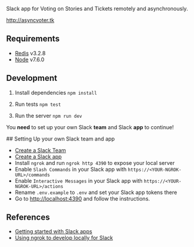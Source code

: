 Slack app for Voting on Stories and Tickets remotely and asynchronously.

http://asyncvoter.tk

## Requirements

- [Redis](https://redis.io/) v3.2.8
- [Node](https://nodejs.org) v7.6.0

## Development

1. Install dependencies `npm install`

2. Run tests `npm test`

3. Run the server `npm run dev`

You **need** to set up your own Slack **team** and Slack **app** to continue!

## Setting Up your own Slack team and app

- [Create a Slack Team](https://slack.com/create)
- [Create a Slack app](https://api.slack.com/apps?new_app=1)
- Install `ngrok` and run `ngrok http 4390` to expose your local server
- Enable `Slash Commands` in your Slack app with `https://<YOUR-NGROK-URL>/commands`
- Enable `Interactive Messages` in your Slack app with `https://<YOUR-NGROK-URL>/actions`
- Rename `.env.example` to `.env` and set your Slack app tokens there
- Go to <http://localhost:4390> and follow the instructions.

## References
- [Getting started with Slack apps](https://api.slack.com/slack-apps)
- [Using ngrok to develop locally for Slack](https://api.slack.com/tutorials/tunneling-with-ngrok)

